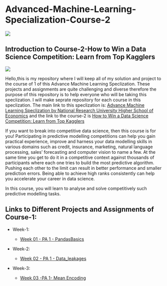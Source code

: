 # Advanced-Machine-Learning-Specialization-Course-2

<img src='https://d3njjcbhbojbot.cloudfront.net/api/utilities/v1/imageproxy/https://coursera-university-assets.s3.amazonaws.com/ef/731264341a445a36c4b42dbdb7ab7b/hse_color_kvadrat_white_e.png?auto=format%2Ccompress&dpr=1&w=120&h=120'>

## Introduction to Course-2-How to Win a Data Science Competition: Learn from Top Kagglers

<img src='https://d3njjcbhbojbot.cloudfront.net/api/utilities/v1/imageproxy/https://s3.amazonaws.com/coursera-course-photos/90/7df840ad9011e788128bc3971f6593/How-to-win-a-Kaggle-competition2.png?auto=format%2Ccompress&dpr=1&w=150&h=150&fit=fill&bg=FFF'>

<p1><p1>Hello,this is my repository where I will keep all of my solution and project to the course of 1 of this Advance Machine Learning Speclization. These projects and assignments are quite challenging and diverse therefore the purpose of this repository is to help everyone who will be taking this speclization. I will make seprate repository for each course in this speclization. The main link to this speclization is: <a href='https://www.coursera.org/specializations/aml#courses'> Advance Machine Learning Speclization by National Research University Higher School of Economics</a> and the link to the course-2 is <a href='https://www.coursera.org/learn/competitive-data-science'>How to Win a Data Science Competition: Learn from Top Kagglers</a>

<p1>If you want to break into competitive data science, then this course is for you! Participating in predictive modelling competitions can help you gain practical experience, improve and harness your data modelling skills in various domains such as credit, insurance, marketing, natural language processing, sales’ forecasting and computer vision to name a few. At the same time you get to do it in a competitive context against thousands of participants where each one tries to build the most predictive algorithm. Pushing each other to the limit can result in better performance and smaller prediction errors. Being able to achieve high ranks consistently can help you accelerate your career in data science.</a>
  
 <p2>In this course, you will learn to analyse and solve competitively such predictive modelling tasks. </p2> 
 
## Links to Different Projects and Assignments of Course-1:
  
  - Week-1:
  
    - <a href='https://github.com/keenborder786/Advanced-Machine-Learning-Specialization-Course-2/blob/master/Week-1/PandasBasics.ipynb'> Week 01 - PA 1 - PandasBasics </a>
    
  - Week-2:
   
     - <a href='https://github.com/keenborder786/Advanced-Machine-Learning-Specialization-Course-2/blob/master/Week-2/Data_leakages.ipynb'> Week 02 - PA 1 - Data_leakages </a>
     
  - Week-3:
    
    - <a href='https://github.com/keenborder786/Advanced-Machine-Learning-Specialization-Course-2/blob/master/Week-3/Programming_assignment_week_3.ipynb'>Week 03 -PA 1- Mean Encoding </a>
